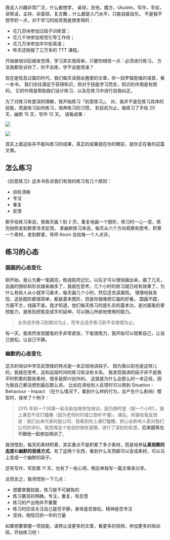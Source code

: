 我这人兴趣非常广泛，什么都想学。
桌球，吉他，魔方，Ukulele，写作，手绘，讲笑话，主持，杂耍球，复古舞...
什么都是入门水平，只能自娱自乐。
不是我不想学好一点，对于学习的投资我是很舍得的：
* 花几百块参加过段子训练营；
* 花几千块参加视觉引导工作坊；
* 花几万块参加华尔街英语；
* 昨天还刚报了三万多的 TTT 课程。

开始做培训后越发觉得，学习其实很简单，只要你相信一点：必须进行练习。
方法我都告诉你了，你不去练，学不会能怪谁？

现在是信息过载的时代，我们每天读朋友圈里的文章，听一段罗辑思维的语音，看一本书。
我们往往满足于获得知识，但对于技能学习而言，知识的作用是有限的。
它的作用是帮助我们设计练习，以及在练习中进行自我纠正。

为了对练习有更深的理解，我开始练习「刻意练习」。
对，我并不是在练习具体的技能，而是练习如何练习，培养练习的习惯。
到目前为止，我练习了手绘 20 天，幽默 15 天，写作 12 天。
请看成果：

![](./_image/2017-02-27-21-22-03.jpg)


![](./_image/2017-02-27-21-25-52.jpg)

其实上面这些并不能叫练习的成果，真正的成果就在你的眼前，是你正在看的这篇文章。

## 怎么练习


《刻意练习》这本书告诉我们有效的练习有几个原则：
* 目标清晰
* 专注
* 重复
* 反馈

那手绘练习来说，我每天画 1 到 2 页，重复地画一个图形，练习时一心一意，练完拍照发到群里寻求反馈。
拿幽默练习来说，每天从六个方向观察和思考，积累一个素材，发到群里，导师 Kevin 会给每一个人点评。

## 练习的心态
### 画画的心态变化
刚开始，我认为要一笔画完，练成肌肉记忆。以后才可以很快画出来，画了几天，会画的图标和形状越来越多了，我就在思考，几个小时的练习就已经有效果了，为什么有些人从小就学习美术，每天画几个小时，然后还去读美院。
慢慢地我发现，这些图形都很简单，都是基本图形，但是你很难把它画的好看。
圆画不圆，方画不方，线画不直。我才知道，他们每天练习的是扎实的基本功，是对画笔的掌控能力，是练到把笔变成手的延伸，可以随心所欲地使用的能力。
>业务选手练习到做对为止，而专业选手练习到不会做错为止。

有一天，我突然发现握笔的手非常紧张，下笔很用力，我开始可以观察自己，让自己放松。让自己平静。

### 幽默的心态变化
这次的培训中学员反馈我的特点是一本正经地讲段子。
因为我以前也是这样儿的，我就在思考，这和这段时间的练习有没有关系。
我发现我讲的段子并不是我平时积累的那些素材，很多是即兴创作的。
这就是为什么会那么的一本正经，因为我自己都没想到最后那么讲。
比如在讲给别人反馈时可以用到 Situation - Behaviour - Impact （在什么情况下，看到什么样的行为，会产生什么影响）模型时，我举了个例子：
>2015 年和一个同事一起去新加坡参加培训，因为倒时差（就一个小时），我上课忍不住打瞌睡（因为老师的印度口音听不懂）。课后，同事给我反馈说：我们出来代表的是公司，我看到你上课打瞌睡，担心会影响人家对我们公司的评价。我觉得这个他说的很有道理，进行了深刻的反思，**后来就再也不跟他一起参加培训了**。

我领悟到，每天的素材积累，其实重点不是积累了多少素材，而是培养**认真观察的态度**和**幽默的思维方式**。有了这两个东西，看到什么东西都可以变成素材，可以马上变成一个幽默的段子。

还有写作，写到第 11 天，也有了一些心得，稍后单独写一篇文章来分享。

总而言之，我领悟到一下几点：
* 想要掌握技能，练习是不可避免的
* 练习要目的明确，专注，重复，有反馈
* 练习的产出物并不重要
* 练习时应该关注自己是否平静，身体是否放松，精神是否专注
* 坚持，相信日拱一卒的力量

如果想要掌握一项技能，请停止读更多的文章，看更多的视频，参加更多的培训班，开始练习吧！
